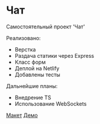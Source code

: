 # Чат
Самостоятельный проект 'Чат'

Реализовано:
<ul>
<li>Верстка</li>
<li>Раздача статики через Express</li>
<li>Класс форм</li>
<li>Деплой на Netlify</li>
<li>Добавлены тесты</li>
</ul>

Дальнейшие планы:
<ul>
<li>Внедрение TS</li>
<li>Использование WebSockets</li>
</ul>

<a href='https://www.figma.com/file/U8M2LvJgNgq3Ubiqwd1Xyt/Chat-(Copy)'>Макет</a>
<a href='https://vigilant-mcnulty-32e3d0.netlify.app/'>Демо</a>

